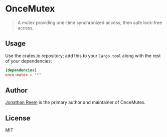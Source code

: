 # OnceMutex

> A mutex providing one-time synchronized access, then safe lock-free access.

## Usage

Use the crates.io repository; add this to your `Cargo.toml` along
with the rest of your dependencies:

```toml
[dependencies]
once-mutex = "*"
```

## Author

[Jonathan Reem](https://medium.com/@jreem) is the primary author and maintainer of OnceMutex.

## License

MIT

